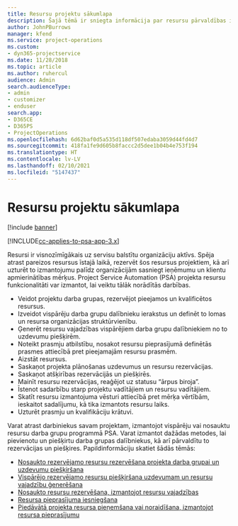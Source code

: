 ```yaml
---
title: Resursu projektu sākumlapa
description: Šajā tēmā ir sniegta informācija par resursu pārvaldības iespējām risinājumā Project Service Automation (PSA) programmai Dynamics 365.
author: JohnPBurrows
manager: kfend
ms.service: project-operations
ms.custom:
- dyn365-projectservice
ms.date: 11/28/2018
ms.topic: article
ms.author: ruhercul
audience: Admin
search.audienceType:
- admin
- customizer
- enduser
search.app:
- D365CE
- D365PS
- ProjectOperations
ms.openlocfilehash: 6d62baf0d5a535d118df507edaba3059d44fd4d7
ms.sourcegitcommit: 418fa1fe9d605b8faccc2d5dee1b04b4e753f194
ms.translationtype: HT
ms.contentlocale: lv-LV
ms.lasthandoff: 02/10/2021
ms.locfileid: "5147437"
---
```

# <a name="resourcing-projects-home-page"></a>Resursu projektu sākumlapa

[!include [banner](../includes/psa-now-project-operations.md)]

[!INCLUDE[cc-applies-to-psa-app-3.x](../includes/cc-applies-to-psa-app-3x.md)]

Resursi ir visnozīmīgākais uz servisu balstītu organizāciju aktīvs. Spēja atrast pareizos resursus īstajā laikā, rezervēt šos resursus projektiem, kā arī uzturēt to izmantojumu palīdz organizācijām sasniegt ieņēmumu un klientu apmierinātības mērķus. Project Service Automation (PSA) projekta resursu funkcionalitāti var izmantot, lai veiktu tālāk norādītās darbības.

- Veidot projektu darba grupas, rezervējot pieejamos un kvalificētos resursus.
- Izveidot vispārēju darba grupu dalībnieku ierakstus un definēt to lomas un resursa organizācijas struktūrvienību.
- Ģenerēt resursu vajadzības vispārējiem darba grupu dalībniekiem no to uzdevumu piešķirēm.
- Noteikt prasmju atbilstību, nosakot resursu pieprasījumā definētās prasmes attiecībā pret pieejamajām resursu prasmēm.
- Aizstāt resursus.
- Saskaņot projekta plānošanas uzdevumus un resursu rezervācijas.
- Saskaņot atšķirības rezervācijās un piešķirēs.
- Mainīt resursu rezervācijas, reaģējot uz statusu “ārpus biroja”.
- Īstenot sadarbību starp projektu vadītājiem un resursu vadītājiem.
- Skatīt resursu izmantojuma vēsturi attiecībā pret mērķa vērtībām, ieskaitot sadalījumu, kā tika izmantots resursu laiks.
- Uzturēt prasmju un kvalifikāciju krātuvi.


Varat atrast darbiniekus savam projektam, izmantojot vispārēju vai nosauktu resursu darba grupu programmā PSA. Varat izmantot dažādas metodes, lai pievienotu un piešķirtu darba grupas dalībniekus, kā arī pārvaldītu to rezervācijas un piešķires. Papildinformāciju skatiet šādās tēmās:

- [Nosaukto rezervējamo resursu rezervēšana projekta darba grupai un uzdevumu piešķiršana](assign-named-bookable-resource.md)
- [Vispārējo rezervējamo resursu piešķiršana uzdevumam un resursu vajadzību ģenerēšana](assign-generic-bookable-resource.md)
- [Nosaukto resursu rezervēšana, izmantojot resursu vajadzības](book-named-resource.md)
- [Resursa pieprasījuma iesniegšana](submit-resource-request.md)
- [Piedāvātā projekta resursa pieņemšana vai noraidīšana, izmantojot resursa pieprasījumu](accept-reject-proposed-resource.md)

